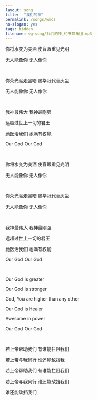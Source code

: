 ```yaml
---
layout: song
title:  "我们的神"
permalink: /songs/wmds
no-slogan: yes
tags: hidden
filename: wg-song/我们的神_约书亚乐团.mp3
---
```


你将水变为美酒 使盲眼重见光明

无人能像你 无人像你

<br>

你荣光驱走黑暗 赐华冠代替灰尘

无人能像你 无人像你

<br>

我神最伟大 我神最刚强

远超过世上一切的君王

祂医治我们 祂满有权能

Our God Our God

<br>

你将水变为美酒 使盲眼重见光明

无人能像你 无人像你

<br>

你荣光驱走黑暗 赐华冠代替灰尘

无人能像你 无人像你

<br>

我神最伟大 我神最刚强

远超过世上一切的君王

祂医治我们 祂满有权能

Our God Our God

<br>

Our God is greater

Our God is stronger

God, You are higher than any other

Our God is Healer 

Awesome in power

Our God Our God

<br>

若上帝帮助我们 有谁能拦阻我们

若上帝与我同行 谁还能敌挡我

若上帝帮助我们 有谁能拦阻我们

若上帝与我同行 谁还能敌挡我们

谁还能敌挡我们
